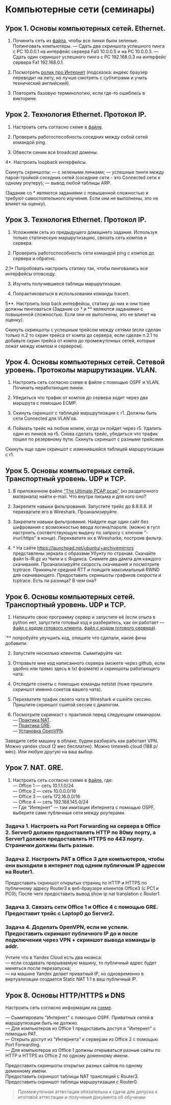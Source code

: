 # Компьютерные сети (семинары)

## Урок 1. Основы компьютерных сетей. Ethernet.

1. Починить сеть из [файла](https://gbcdn.mrgcdn.ru/uploads/asset/5564600/attachment/ba875d94245aa1272c90e934876e01a7.pkt), чтобы все линки были зеленые. Попинговать компьютеры.
   — Сдать два скриншота успешного пинга с РС 10.0.0.1 на интерфейс сервера Fa0 10.0.0.5 и на PC 10.0.0.3.
   — Сдать один скриншот успешного пинга с РС 192.168.0.3 на интерфейс сервера Fa1 192.168.0.1.

2. Посмотреть [ролик про Интернет](https://www.youtube.com/watch?v=XE_FPEFpHt4) (подсказка: яндекс браузер переводит на лету, но лучше смотреть с субтитрами и учить технический английский).

3. Повторить базовую терминологию, если где-то ошиблись в викторине.

## Урок 2. Технология Ethernet. Протокол IP.

1. Настроить сеть согласно схеме в [файле](https://gbcdn.mrgcdn.ru/uploads/asset/5564605/attachment/5dee95ceb5cb7eccec230927c5f5ced6.pkt).

2. Проверить работоспособность соседних между собой сетей командой ping.

3. Обвести синим все broadcast домены.

4\*. Настроить loopback интерфейсы.

Скинуть скриншоты:
— с зелеными линками;
— успешные пинги между парой-тройкой соседних сетей (соседние сети - это Connected сети к одному роутеру);
— вывод любой таблицы ARP.

(Задание со \* являются заданиями с повышенной сложностью и требуют самостоятельного изучения. Если они не выполнены, это не влияет на оценку).

## Урок 3. Технология Ethernet. Протокол IP.

1. Усложняем сеть из предыдущего домашнего задания. Используя только статическую маршрутизацию, связать сеть компов и сервера.

2. Проверить работоспособность сети командой ping с компов до сервера и обратно.

2.1\* Попробовать настроить статику так, чтобы пинговались все интерфейсы отовсюду.

3. Изучить получившиеся таблицы маршрутизации.

4. Попрактиковаться в использовании команды tracert.

5**. Настроить loop back интерфейсы, статику до них и они тоже должны пинговаться
(Задание со \* и ** являются заданиями с повышенной сложностью. Если они не выполнены, это не влияет на оценку).

Скинуть скриншоты с успешным трейсом между сетями (если сделан только п.2 то скрин трейса от компа до сервера, если сделан п.2.1 то добавьте скрин трейса от компа до промежуточных сетей, которые лежат между компом и сервером).

## Урок 4. Основы компьютерных сетей. Сетевой уровень. Протоколы маршрутизации. VLAN.

1. Настроить сеть согласно схеме в файле с помощью OSPF и VLAN. Починить неработающие линки.

2. Убедиться что трафик от компов до сервера ходит через два маршрута с помощью ЕСМР.

3. Скинуть скриншот с таблицей маршрутизации с r1. Должны быть сети Connected для VLAN’ов.

4. Поймать трейс на любом компе, когда он пойдет через r5. Удалить один из линков на r5. Снова сделать трейс, убедиться что трафик пошел по резервному пути. Скинуть скриншот с разными трейсами.

Скинуть еще один скриншот с изменившейся таблицей маршрутизации с r1.

## Урок 5. Основы компьютерных сетей. Транспортный уровень. UDP и TCP.

1. В приложенном файле [“The Ultimate PCAP.pcap”](https://gbcdn.mrgcdn.ru/uploads/asset/5737030/attachment/6b73d606caa539e9a725b6b210ef7ff9.pcapng) (из раздаточного материала) найти e-mail. Что внутри письма и для кого оно?

2. Закрепите навыки фильтрования. Запустите трейс до 8.8.8.8. И перехватите его в Wireshark. Проанализируйте.

3. Закрепите навыки фильтрования. Найдите еще один сайт без шифрования с возможностью ввода логина/пароля. (можно в гугл настроить соответствующую выдачу по запросу с ключом “-inurl:https” в конце). Перехватите их в Wiresharke, построив фильтр.

4. \* На сайте https://launchpad.net/ubuntu/+archivemirrors представлены зеркала с образами Убунту по странам. Скачайте файл ls-lR.gz из Чили и с Яндекса. Снимите два дампа для каждого скачивания. Проанализируйте скорость скачивания и посмотрите tcptrace. Прикиньте средний RTT и поищите максимальный RWND для скачивающего.
   Предоставить скриншоты графиков скорости и tcptrace. Есть ли разница? В чем она?

## Урок 6. Основы компьютерных сетей. Транспортный уровень. UDP и TCP.

1. Напишите свою программу сервер и запустите её (если опыта в python нет, запустите готовый код и разберитесь, как он работает — [файл с кодом готового клиента](https://gbcdn.mrgcdn.ru/uploads/asset/5564624/attachment/caf6ce6b4f592706b8a5d933416f471a.py), [файл с кодом готового сервера](https://gbcdn.mrgcdn.ru/uploads/asset/5564625/attachment/75bbb2a76f42dd34b7c4ea763cb57d1e.py)).

'\*\* попробуйте улучшить код, опишите что сделали, какие фичи добавили.

2. Запустите несколько клиентов. Сымитируйте чат.

3. Отправьте мне код написанного сервера (можете через github, если удобно или прямо здесь в txt формате) и скриншоты работающего чата.

4. Отследите сокеты с помощью команды netstat (тоже пришлите скриншот именно сокетов вашего чата).

5. Перехватите трафик своего чата в Wireshark и cшейте сессию. Пришлите скриншот сшитой сессии с диалогом.

6. Посмотрите скринкаст с практикой перед следующим семинаром.  
   — [Практика NAT](https://gbcdn.mrgcdn.ru/uploads/asset/5564636/attachment/2b4d2a22f47c0372c2870d9556d3740d.mp4).  
   — [Практика GRE](https://gbcdn.mrgcdn.ru/uploads/asset/5564638/attachment/707dc0fd1600f939dd994ca3f98ee137.mp4).  
   — [Установка OpenVPN](https://gbcdn.mrgcdn.ru/uploads/asset/5564640/attachment/f9860bf407c4f3ec99141ed0170839b2.mp4).

Заведите себе машину в облаке, будем разбирать как работает VPN. Можно yandex cloud (2 мес бесплатно). Можно timeweb.cloud (188 р/мес). Или любую другую на ваш выбор.

## Урок 7. NAT. GRE.

1. Настроить сеть согласно схеме в [файле](https://gbcdn.mrgcdn.ru/uploads/asset/5564611/attachment/59dbf21b9e0ac7da4b6d9ebbd4ef65ad.pkt), где:  
   — Office 1 — cеть 10.1.1.0/24  
   — Office 2 — cеть 10.0.0.0/16  
   — Office 3 — cеть 172.16.0.0/16  
   — Office 4 — cеть 192.168.145.0/24  
   — Где “Интернет” — там имитация Интернета с помощью OSPF, выберите сами публичные сети между роутерами.

### Задача 1. Настроить на Port Forwarding на сервера в Office 2. Server0 должен предоставлять HTTP по 80му порту, а Server1 должен предоставлять HTTPS по 443 порту. Странички должны быть разные.

### Задача 2. Настроить PAT в Office 3 для компьютеров, чтобы они выходили в интернет под одним публичным IP адресом на Router1.

Предоставить скриншот открытых страниц по HTTP и HTTPS по публичному адресу Router3 в веб-браузере клиентов Office3 (с РС1 и РС0);
После чего предоставить вывод show ip nat translation c Router1.

### Задача 3. Связать сети Office 1 и Office 4 с помощью GRE. Предоставит трейс с Laptop0 до Server2.

### Задача 4. Доделать OpenVPN, если не успели. Предоставить скриншот публичного IP до и после подключения через VPN + скриншот вывода команды ip addr.

Учтите что в Yandex Cloud есть два нюанса:  
— если создавать прерываемую машину, то публичный адрес будет меняться после перезапуска;  
— на машине Yandex делает приватный IP, но одновременно в виртуализации создается Static NAT 1:1 в ваш публичный IP.

## Урок 8. Основы HTTP/HTTPS и DNS

Настроить сеть согласно информации на [схеме](https://gbcdn.mrgcdn.ru/uploads/asset/5564616/attachment/e034d7319b5fb1604b2d709fbb21803d.pkt).

— Сымитировать "Интернет" с помощью OSPF. Приватных сетей в маршрутизации быть не должно.  
— Для компьютеров из Office 1 предоставить доступ в "Интернет" с помощью PAT.  
— Открыть доступ из "Интернета" к серверам из Office 2 c помощью Port Forwarding.  
— Для компьютеров из Office 1 должны открываться разные сайты по HTTP и HTTPS из Office 2 по одному доменному имени.

Предоставить скриншоты открытых разных сайтов по одному доменному имени.  
Предоставить скриншот таблицы NAT трансляций с Router3.  
Предоставить скриншот таблицы маршрутизации с Router0.

> Промежуточная аттестация обязательна к сдаче для допуска к итоговой аттестации и получения документа об обучении
